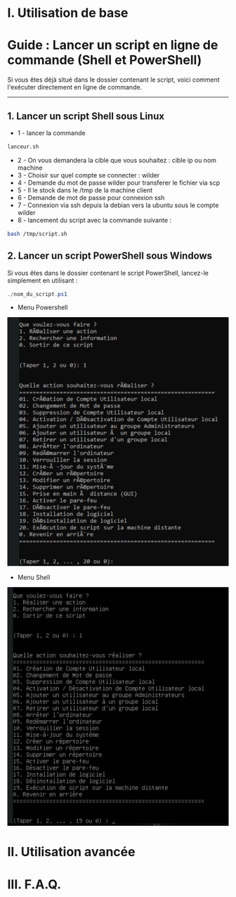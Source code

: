 # I. Utilisation de base

# Guide : Lancer un script en ligne de commande (Shell et PowerShell)

Si vous êtes déjà situé dans le dossier contenant le script, voici comment l'exécuter directement en ligne de commande.

---

## 1. Lancer un script Shell sous Linux 

- 1 - lancer  la commande
```bash
lanceur.sh
```
- 2 - On vous demandera la cible que vous souhaitez : cible ip ou nom machine
- 3 - Choisir sur quel compte se connecter : wilder
- 4 - Demande du mot de passe wilder pour transferer le fichier via scp 
- 5 - Il le stock dans le /tmp de la machine client
- 6 - Demande de mot de passe pour connexion ssh
- 7 - Connexion via ssh depuis la debian vers la ubuntu sous le compte wilder
- 8 - lancement du script avec la commande suivante : 


```bash
bash /tmp/script.sh
```

## 2. Lancer un script PowerShell sous Windows

Si vous êtes dans le dossier contenant le script PowerShell, lancez-le simplement en utilisant :

```powershell
./nom_du_script.ps1
```
- Menu Powershell
  
![ menu Powershell](./Images/powershell2.png)

- Menu Shell
  
![ menu Debian](./Images/linuxAction.png)
# II. Utilisation avancée



# III. F.A.Q.
